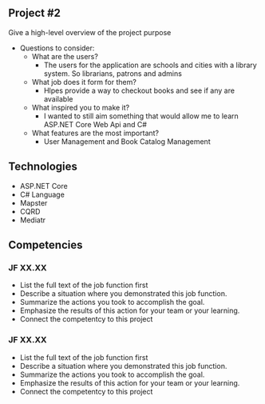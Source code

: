 ## Project #2
Give a high-level overview of the project purpose
- Questions to consider:
    - What are the users?
      - The users for the application are schools and cities with a library system. So librarians, patrons and admins
    - What job does it form for them?
      - Hlpes provide a way to checkout books and see if any are available
    - What inspired you to make it?
      - I wanted to still aim something that would allow me to learn ASP.NET Core Web Api and C#
    - What features are the most important?
      - User Management and Book Catalog Management

## Technologies
* ASP.NET Core
* C# Language
* Mapster
* CQRD
* Mediatr

## Competencies
### JF XX.XX
- List the full text of the job function first
- Describe a situation where you demonstrated  this job function.
- Summarize the actions you took to accomplish the goal.
- Emphasize the results of this action for your team or your learning.
- Connect the competentcy to this project

### JF XX.XX
- List the full text of the job function first
- Describe a situation where you demonstrated  this job function.
- Summarize the actions you took to accomplish the goal.
- Emphasize the results of this action for your team or your learning.
- Connect the competentcy to this project
